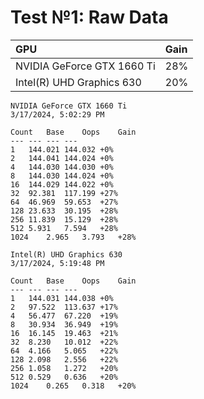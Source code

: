 # Test №1: Raw Data

| GPU | Gain |
| :-- | :-- |
| NVIDIA GeForce GTX 1660 Ti | 28% |
| Intel(R) UHD Graphics 630 | 20% |


```
NVIDIA GeForce GTX 1660 Ti
3/17/2024, 5:02:29 PM

Count	Base	Oops	Gain
---	---	---	---
1	144.021	144.032	+0%
2	144.041	144.024	+0%
4	144.030	144.030	+0%
8	144.030	144.024	+0%
16	144.029	144.022	+0%
32	92.381	117.199	+27%
64	46.969	59.653	+27%
128	23.633	30.195	+28%
256	11.839	15.129	+28%
512	5.931	7.594	+28%
1024	2.965	3.793	+28%
```

```
Intel(R) UHD Graphics 630
3/17/2024, 5:19:48 PM

Count	Base	Oops	Gain
---	---	---	---
1	144.031	144.038	+0%
2	97.522	113.637	+17%
4	56.477	67.220	+19%
8	30.934	36.949	+19%
16	16.145	19.463	+21%
32	8.230	10.012	+22%
64	4.166	5.065	+22%
128	2.098	2.556	+22%
256	1.058	1.272	+20%
512	0.529	0.636	+20%
1024	0.265	0.318	+20%
```
